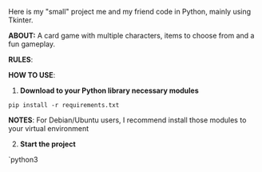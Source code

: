 Here is my "small" project me and my friend code in Python, mainly using Tkinter. 

**ABOUT:** A card game with multiple characters, items to choose from and a fun gameplay.

**RULES**:  

**HOW TO USE**: 

1) **Download to your Python library necessary modules** 

`pip install -r requirements.txt`

**NOTES**: For Debian/Ubuntu users, I recommend install those modules to your virtual environment

2) **Start the project**

`python3 
